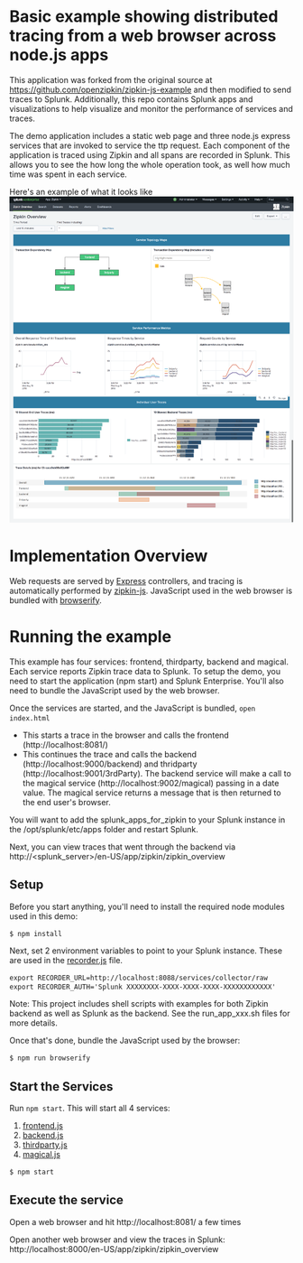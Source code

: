 
# Basic example showing distributed tracing from a web browser across node.js apps
This application was forked from the original source at https://github.com/openzipkin/zipkin-js-example and then modified to send traces to Splunk.  Additionally, this repo contains Splunk apps and visualizations to help visualize and monitor the performance of services and traces.

The demo application includes a static web page and three node.js express services that are invoked to service the ttp request. Each component of the application is traced using Zipkin and all spans are recorded in Splunk. This allows you to see the how long the whole operation took, as well how much time was spent in each service.

Here's an example of what it looks like
<img width="972" alt="zipkin screen shot" src="./ZipkinOverview.png">

# Implementation Overview

Web requests are served by [Express](http://expressjs.com/) controllers, and tracing is automatically performed by [zipkin-js](https://github.com/openzipkin/zipkin-js). JavaScript used in the web browser is bundled with [browserify](http://browserify.org/).

# Running the example
This example has four services: frontend, thirdparty, backend and magical. Each service reports Zipkin trace data to Splunk. To setup the demo, you need to start the application (npm start) and Splunk Enterprise. You'll also need to bundle the JavaScript used by the web browser.

Once the services are started, and the JavaScript is bundled, `open index.html`
* This starts a trace in the browser and calls the frontend (http://localhost:8081/)
* This continues the trace and calls the backend (http://localhost:9000/backend) and thridparty (http://localhost:9001/3rdParty). The backend service will make a call to the magical service (http://localhost:9002/magical) passing in a date value.  The magical service returns a message that is then returned to the end user's browser. 

You will want to add the splunk_apps_for_zipkin to your Splunk instance in the /opt/splunk/etc/apps folder and restart Splunk.

Next, you can view traces that went through the backend via http://<splunk_server>/en-US/app/zipkin/zipkin_overview

## Setup

Before you start anything, you'll need to install the required node modules used in this demo:
```bash
$ npm install
```
Next, set 2 environment variables to point to your Splunk instance.  These are used in the [recorder.js](./sample_app/recorder.js) file.
```
export RECORDER_URL=http://localhost:8088/services/collector/raw
export RECORDER_AUTH='Splunk XXXXXXXX-XXXX-XXXX-XXXX-XXXXXXXXXXXX'
```
Note:  This project includes shell scripts with examples for both Zipkin backend as well as Splunk as the backend.  See the run_app_xxx.sh files for more details.


Once that's done, bundle the JavaScript used by the browser:
```bash
$ npm run browserify
```

## Start the Services
Run `npm start`.  This will start all 4 services:  
1. [frontend.js](./sample_app/frontend.js)
2. [backend.js](./sample_app/backend.js)
3. [thirdparty.js](./sample_app/thirdparty.js)
4. [magical.js](./sample_app/magical.js)

```bash
$ npm start
```
## Execute the service
Open a web browser and hit http://localhost:8081/ a few times

Open another web browser and view the traces in Splunk: http://localhost:8000/en-US/app/zipkin/zipkin_overview

